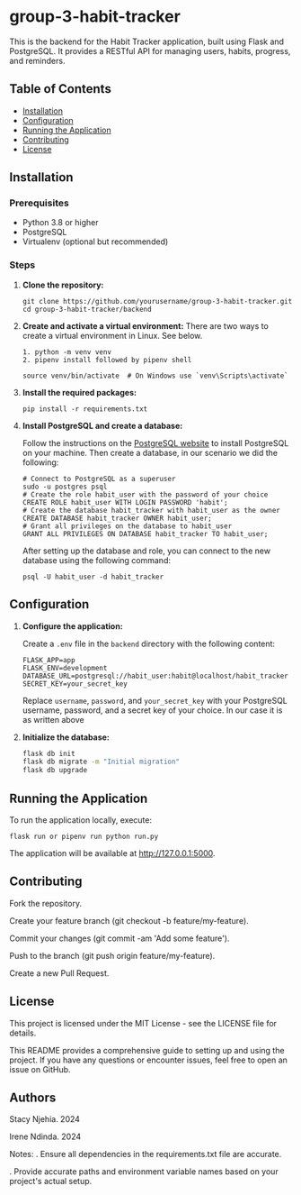 # group-3-habit-tracker
This is the backend for the Habit Tracker application, built using Flask and PostgreSQL. It provides a RESTful API for managing users, habits, progress, and reminders.

## Table of Contents

- [Installation](#installation)
- [Configuration](#configuration)
- [Running the Application](#running-the-application)
- [Contributing](#contributing)
- [License](#license)

## Installation

### Prerequisites

- Python 3.8 or higher
- PostgreSQL
- Virtualenv (optional but recommended)

### Steps

1. **Clone the repository:**

    ```
    git clone https://github.com/yourusername/group-3-habit-tracker.git
    cd group-3-habit-tracker/backend
    ```

2. **Create and activate a virtual environment:**
There are two ways to create a virtual environment in Linux. See below.
    ```
    1. python -m venv venv 
    2. pipenv install followed by pipenv shell
    
    source venv/bin/activate  # On Windows use `venv\Scripts\activate`
    ```

3. **Install the required packages:**

    ```
    pip install -r requirements.txt
    ```

4. **Install PostgreSQL and create a database:**

    Follow the instructions on the [PostgreSQL website](https://www.postgresql.org/download/) to install PostgreSQL on your machine. Then create a database, in our scenario we did the following:

    ```
    # Connect to PostgreSQL as a superuser
    sudo -u postgres psql
    # Create the role habit_user with the password of your choice
    CREATE ROLE habit_user WITH LOGIN PASSWORD 'habit';
    # Create the database habit_tracker with habit_user as the owner
    CREATE DATABASE habit_tracker OWNER habit_user;
    # Grant all privileges on the database to habit_user
    GRANT ALL PRIVILEGES ON DATABASE habit_tracker TO habit_user;
    ```
    After setting up the database and role, you can connect to the new database using the following command:

    ```
    psql -U habit_user -d habit_tracker
    ```

## Configuration

1. **Configure the application:**

    Create a `.env` file in the `backend` directory with the following content:

    ```env
    FLASK_APP=app
    FLASK_ENV=development
    DATABASE_URL=postgresql://habit_user:habit@localhost/habit_tracker
    SECRET_KEY=your_secret_key
    ```

    Replace `username`, `password`, and `your_secret_key` with your PostgreSQL username, password, and a secret key of your choice. In our case it is as written above

2. **Initialize the database:**

    ```bash
    flask db init
    flask db migrate -m "Initial migration"
    flask db upgrade
    ```

## Running the Application

To run the application locally, execute:

```
flask run or pipenv run python run.py
```

The application will be available at http://127.0.0.1:5000. 



## Contributing
Fork the repository. 

Create your feature branch (git checkout -b feature/my-feature). 

Commit your changes (git commit -am 'Add some feature'). 

Push to the branch (git push origin feature/my-feature). 

Create a new Pull Request.

## License
This project is licensed under the MIT License - see the LICENSE file for details.

This README provides a comprehensive guide to setting up and using the project. If you have any questions or encounter issues, feel free to open an issue on GitHub.

## Authors
Stacy Njehia. 2024

Irene Ndinda. 2024

Notes:
. Ensure all dependencies in the requirements.txt file are accurate.

. Provide accurate paths and environment variable names based on your project's actual setup.
